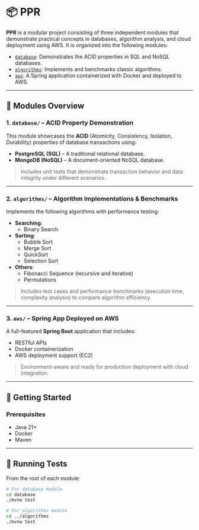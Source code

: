 # 📦 PPR

**PPR** is a modular project consisting of three independent modules that demonstrate practical concepts in databases, algorithm analysis, and cloud deployment using AWS. It is organized into the following modules:

- [`database`](./database): Demonstrates the ACID properties in SQL and NoSQL databases.
- [`algorithms`](./algorithms): Implements and benchmarks classic algorithms.
- [`aws`](./aws): A Spring application containerized with Docker and deployed to AWS.

---

## 📁 Modules Overview

### 1. `database/` – ACID Property Demonstration

This module showcases the **ACID** (Atomicity, Consistency, Isolation, Durability) properties of database transactions using:

- **PostgreSQL (SQL)** – A traditional relational database.
- **MongoDB (NoSQL)** – A document-oriented NoSQL database.

> Includes unit tests that demonstrate transaction behavior and data integrity under different scenarios.

---

### 2. `algorithms/` – Algorithm Implementations & Benchmarks

Implements the following algorithms with performance testing:

- **Searching**:
    - Binary Search
- **Sorting**:
    - Bubble Sort
    - Merge Sort
    - QuickSort
    - Selection Sort
- **Others**:
    - Fibonacci Sequence (recursive and iterative)
    - Permutations

> Includes test cases and performance benchmarks (execution time, complexity analysis) to compare algorithm efficiency.

---

### 3. `aws/` – Spring App Deployed on AWS

A full-featured **Spring Boot** application that includes:

- RESTful APIs
- Docker containerization
- AWS deployment support (EC2)

> Environment-aware and ready for production deployment with cloud integration.

---

## 🚀 Getting Started

### Prerequisites

- Java 21+
- Docker
- Maven

---

## 🧪 Running Tests

From the root of each module:

```bash
# For database module
cd database
./mvnw test

# For algorithms module
cd ../algorithms
./mvnw test
